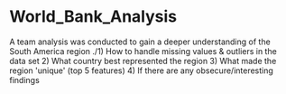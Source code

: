 # World_Bank_Analysis
A team analysis was conducted to gain a deeper understanding of the South America region
./1) How to handle missing values & outliers in the data set 
2) What country best represented the region
3) What made the region 'unique' (top 5 features) 
4) If there are any obsecure/interesting findings 
